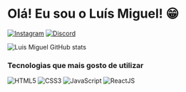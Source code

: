
# Olá! Eu sou o Luís Miguel! 😁

[![Instagram](https://img.shields.io/badge/Instagram-E4405F?style=for-the-badge&logo=instagram&logoColor=white)](https://www.instagram.com/luismigueljacobus)
[![Discord](https://img.shields.io/badge/Discord-7289DA?style=for-the-badge&logo=discord&logoColor=white)](https://discord.gg/Q99s3XhF)

![Luis Miguel GitHub stats](https://github-readme-stats.vercel.app/api?username=Luis-Miguelj&show_icons=true&theme=light)

### Tecnologias que mais gosto de utilizar

<div style="display:inline-block">
    <img alt="HTML5" src="https://img.shields.io/badge/HTML5-E34F26?style=for-the-badge&logo=html5&logoColor=white">
    <img alt="CSS3" src="https://img.shields.io/badge/CSS3-1572B6?style=for-the-badge&logo=css3&logoColor=white">
    <img alt="JavaScript" src="https://img.shields.io/badge/JavaScript-323330?style=for-the-badge&logo=javascript&logoColor=F7DF1E">
    <img alt="ReactJS" src="https://img.shields.io/badge/React-20232A?style=for-the-badge&logo=react&logoColor=61DAFB">
</div>
